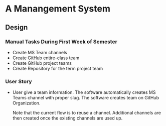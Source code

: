 # A Manangement System

## Design

### Manual Tasks During First Week of Semester

- Create MS Team channels
- Create GitHub entire-class team
- Create GitHub project teams
- Create Repository for the term project team

### User Story

- User give a team information. The software automatically creates MS Teams channel with proper slug.
  The software creates team on GitHub Organization.
  
  Note that the current flow is to reuse a channel. Additional channels are then created once the
  existing channels are used up.
